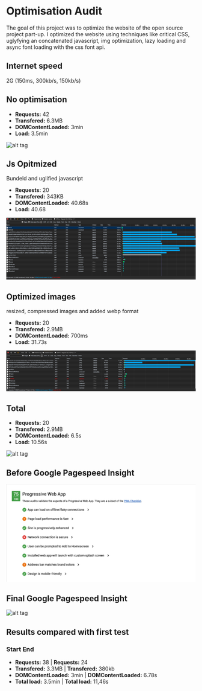
# Optimisation Audit
The goal of this project was to optimize the website of the open source project part-up. I optimized the website using techniques like critical CSS, uglyfying an concatenated javascript, img optimization, lazy loading and async font loading with the css font api.

## Internet speed
2G (150ms, 300kb/s, 150kb/s)

## No optimisation

- **Requests:** 42
- **Transfered:** 6.3MB
- **DOMContentLoaded:** 3min
- **Load:** 3.5min

![alt tag](https://github.com/soraya2/rijksmuseumapp_/blob/master/screenshots/not_optimized.jpg)

## Js Opitmized
Bundeld and uglified javascript

- **Requests:** 20
- **Transfered:** 343KB
- **DOMContentLoaded:** 40.68s
- **Load:**  40.68

![alt tag](https://github.com/soraya2/rijksmuseumapp_/blob/master/screenshots/optimized-js.jpg)

## Optimized images
resized, compressed images and added webp format

- **Requests:** 20
- **Transfered:** 2.9MB
- **DOMContentLoaded:** 700ms
- **Load:** 31.73s

![alt tag](https://github.com/soraya2/rijksmuseumapp_/blob/master/screenshots/performance_imgoptimize.jpg)

## Total
- **Requests:** 20
- **Transfered:** 2.9MB
- **DOMContentLoaded:** 6.5s
- **Load:** 10.56s

![alt tag](https://github.com/soraya2/rijksmuseumapp_/blob/master/screenshots/total.jpg)

## Before Google Pagespeed Insight
![alt tag](https://github.com/soraya2/rijksmuseumapp_/blob/master/screenshots/performance_start.jpg)


## Final Google Pagespeed Insight
![alt tag](https://github.com/soraya2/rijksmuseumapp_/blob/master/screenshots/total.jpg)


## Results compared with first test

### Start                           End
- **Requests:** 38                 | **Requests:** 24
- **Transfered:** 3.3MB            | **Transfered:** 380kb
- **DOMContentLoaded:** 3min       | **DOMContentLoaded:** 6.78s
- **Total load:** 3.5min           | **Total load:** 11,46s

